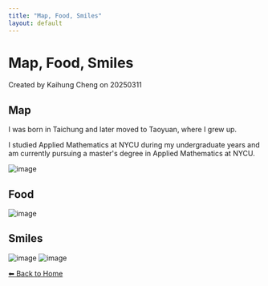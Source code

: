 ```yaml
---
title: "Map, Food, Smiles"
layout: default
---
```


# Map, Food, Smiles
Created by Kaihung Cheng on 20250311

## Map
I was born in Taichung and later moved to Taoyuan, where I grew up.

I studied Applied Mathematics at NYCU during my undergraduate years and am currently pursuing a master's degree in Applied Mathematics at NYCU.

![image](https://github.com/user-attachments/assets/636ef334-89b7-4faa-84bf-485288cb226e)


## Food
![image](https://github.com/user-attachments/assets/55b8c21f-c6e3-4042-bb87-9bfa7f666cd6)

## Smiles
![image](https://github.com/user-attachments/assets/0cda4576-3163-4686-a397-b12b34dff0d1)
![image](https://github.com/user-attachments/assets/e18e596d-5e34-456a-9604-8bc7513e9a93)



[⬅ Back to Home](./)

